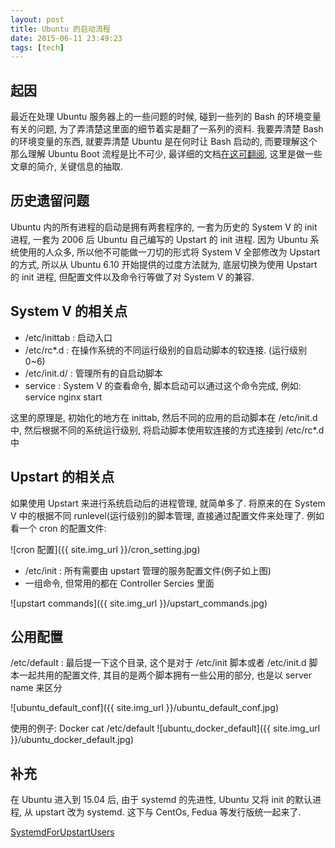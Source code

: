 ```yaml
---
layout: post
title: Ubuntu 的启动流程
date: 2015-06-11 23:49:23
tags: [tech]
---
```

## 起因
最近在处理 Ubuntu 服务器上的一些问题的时候, 碰到一些列的 Bash 的环境变量有关的问题, 为了弄清楚这里面的细节着实是翻了一系列的资料. 我要弄清楚 Bash 的环境变量的东西, 就要弄清楚 Ubuntu 是在何时让 Bash 启动的, 而要理解这个那么理解 Ubuntu Boot 流程是比不可少, 最详细的文档[在这可翻阅][ubuntu-sysvinit], 这里是做一些文章的简介, 关键信息的抽取.

## 历史遗留问题
Ubuntu 内的所有进程的启动是拥有两套程序的, 一套为历史的 System V 的 init 进程, 一套为 2006 后 Ubuntu 自己编写的 Upstart 的 init 进程.  因为 Ubuntu 系统使用的人众多, 所以他不可能做一刀切的形式将 System V 全部修改为 Upstart 的方式, 所以从 Ubuntu 6.10 开始提供的过度方法就为, 底层切换为使用 Upstart 的 init 进程, 但配置文件以及命令行等做了对 System V 的兼容.


## System V 的相关点

* /etc/inittab : 启动入口
* /etc/rc*.d  : 在操作系统的不同运行级别的自启动脚本的软连接.   (运行级别 0~6)
* /etc/init.d/ : 管理所有的自启动脚本
* service :  System V 的查看命令, 脚本启动可以通过这个命令完成, 例如: service nginx start

这里的原理是, 初始化的地方在 inittab, 然后不同的应用的启动脚本在 /etc/init.d 中, 然后根据不同的系统运行级别, 将启动脚本使用软连接的方式连接到 /etc/rc*.d 中


## Upstart 的相关点
如果使用 Upstart 来进行系统启动后的进程管理, 就简单多了.  将原来的在 System V 中的根据不同 runlevel(运行级别)的脚本管理, 直接通过配置文件来处理了.  例如看一个 cron 的配置文件:

![cron 配置]({{ site.img_url }}/cron_setting.jpg)

* /etc/init : 所有需要由 upstart 管理的服务配置文件(例子如上图)
* 一组命令, 但常用的都在 Controller Sercies 里面

![upstart commands]({{ site.img_url }}/upstart_commands.jpg)

## 公用配置 
/etc/default : 最后提一下这个目录, 这个是对于 /etc/init 脚本或者 /etc/init.d 脚本一起共用的配置文件, 其目的是两个脚本拥有一些公用的部分, 也是以 server name 来区分

![ubuntu_default_conf]({{ site.img_url }}/ubuntu_default_conf.jpg)

使用的例子:  Docker 
cat /etc/default
![ubuntu_docker_default]({{ site.img_url }}/ubuntu_docker_default.jpg)


## 补充
在 Ubuntu 进入到 15.04 后,  由于 systemd 的先进性, Ubuntu 又将 init 的默认进程, 从 upstart 改为 systemd. 这下与 CentOs, Fedua 等发行版统一起来了.

[SystemdForUpstartUsers](https://wiki.ubuntu.com/SystemdForUpstartUsers)



[ubuntu-sysvinit]: https://help.ubuntu.com/community/UbuntuBootupHowto#Traditional_Sysvinit_and_Before_Ubuntu_6.10